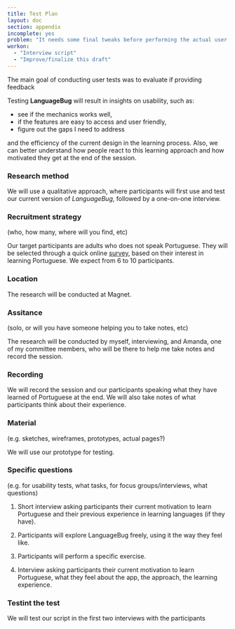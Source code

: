 ```yaml
---
title: Test Plan
layout: doc
section: appendix
incomplete: yes
problem: "It needs some final tweaks before performing the actual user tests"
workon:
  - "Interview script"
  - "Improve/finalize this draft"
---
```


The main goal of conducting user tests was to evaluate if providing feedback 

Testing **LanguageBug** will result in insights on usability, such as:  

- see if the mechanics works well,  
- if the features are easy to access and user friendly,  
- figure out the gaps I need to address  

and the efficiency of the current design in the learning process. Also, we can better understand how people react to this learning approach and how motivated they get at the end of the session.

### Research method

We will use a qualitative approach, where participants will first use and test our current version of *LanguageBug*, followed by a one-on-one interview.

### Recruitment strategy 
(who, how many, where will you find, etc)

Our target participants are adults who does not speak Portuguese. They will be selected through a quick online [survey](https://docs.google.com/forms/d/12VRYNiSausPkOfFtaqPWu12kPYB-qwK0PhMY_1JBxTU/edit?usp=sharing_eid&ts=57116ed1), based on their interest in learning Portuguese. We expect from 6 to 10 participants.

### Location

The research will be conducted at Magnet.

### Assitance
(solo, or will you have someone helping you to take notes, etc)

The research will be conducted by myself, interviewing, and Amanda, one of my committee members, who will be there to help me take notes and record the session.

### Recording

We will record the session and our participants speaking what they have learned of Portuguese at the end. We will also take notes of what participants think about their experience.

### Material
(e.g. sketches, wireframes, prototypes, actual pages?)

We will use our prototype for testing.

### Specific questions
(e.g. for usability tests, what tasks, for focus groups/interviews, what questions)

1. Short interview asking participants their current motivation to learn Portuguese and their previous experience in learning languages (if they have).

2. Participants will explore LanguageBug freely, using it the way they feel like.

3. Participants will perform a specific exercise.

4. Interview asking participants their current motivation to learn Portuguese, what they feel about the app, the approach, the learning experience.

### Testint the test

We will test our script in the first two interviews with the participants